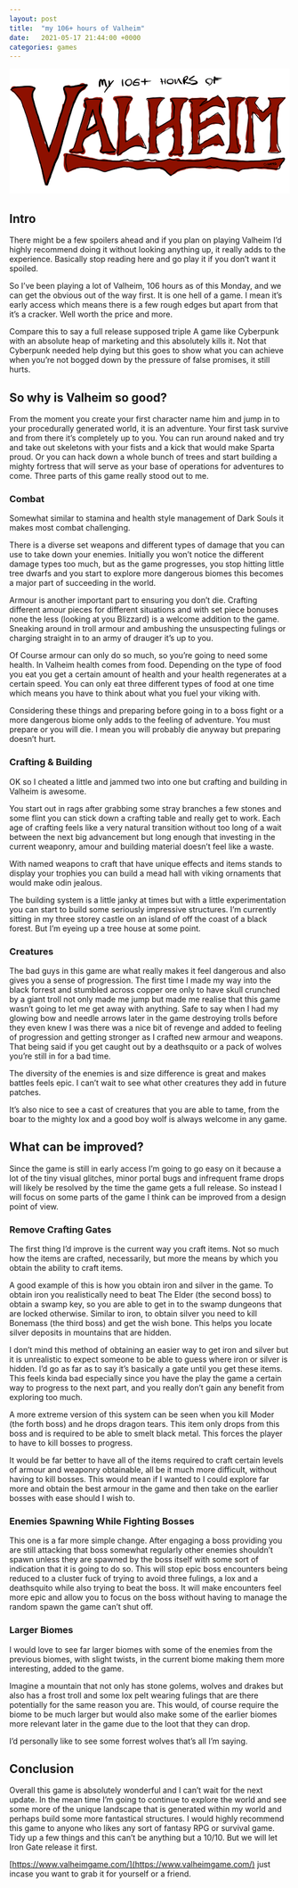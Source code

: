 ```yaml
---
layout: post
title:  "my 106+ hours of Valheim"
date:   2021-05-17 21:44:00 +0000
categories: games
---
```


![](/assets/my106hoursofvalheim/title.png)

## Intro

There might be a few spoilers ahead and if you plan on playing Valheim I’d highly recommend doing it without looking anything up, it really adds to the experience. Basically stop reading here and go play it if you don’t want it spoiled.

So I’ve been playing a lot of Valheim, 106 hours as of this Monday, and we can get the obvious out of the way first. It is one hell of a game. I mean it’s early access which means there is a few rough edges but apart from that it’s a cracker. Well worth the price and more.

Compare this to say a full release supposed triple A game like Cyberpunk with an absolute heap of marketing and this absolutely kills it. Not that Cyberpunk needed help dying but this goes to show what you can achieve when you’re not bogged down by the pressure of false promises, it still hurts.

## So why is Valheim so good?

From the moment you create your first character name him and jump in to your procedurally generated world, it is an adventure. Your first task survive and from there it’s completely up to you. You can run around naked and try and take out skeletons with your fists and a kick that would make Sparta proud. Or you can hack down a whole bunch of trees and start building a mighty fortress that will serve as your base of operations for adventures to come. Three parts of this game really stood out to me.

### Combat

Somewhat similar to stamina and health style management of Dark Souls it makes most combat challenging.

There is a diverse set weapons and different types of damage that you can use to take down your enemies. Initially you won’t notice the different damage types too much, but as the game progresses, you stop hitting little tree dwarfs and you start to explore more dangerous biomes this becomes a major part of succeeding in the world.

Armour is another important part to ensuring you don’t die. Crafting different amour pieces for different situations and with set piece bonuses none the less (looking at you Blizzard) is a welcome addition to the game. Sneaking around in troll armour and ambushing the unsuspecting fulings or charging straight in to an army of drauger it’s up to you.

Of Course armour can only do so much, so you’re going to need some health. In Valheim health comes from food. Depending on the type of food you eat you get a certain amount of health and your health regenerates at a certain speed. You can only eat three different types of food at one time which means you have to think about what you fuel your viking with.

Considering these things and preparing before going in to a boss fight or a more dangerous biome only adds to the feeling of adventure. You must prepare or you will die. I mean you will probably die anyway but preparing doesn’t hurt.

### Crafting & Building

OK so I cheated a little and jammed two into one but crafting and building in Valheim is awesome.

You start out in rags after grabbing some stray branches a few stones and some flint you can stick down a crafting table and really get to work. Each age of crafting feels like a very natural transition without too long of a wait between the next big advancement but long enough that investing in the current weaponry, amour and building material doesn’t feel like a waste.

With named weapons to craft that have unique effects and items stands to display your trophies you can build a mead hall with viking ornaments that would make odin jealous.

The building system is a little janky at times but with a little experimentation you can start to build some seriously impressive structures. I’m currently sitting in my three storey castle on an island of off the coast of a black forest. But I’m eyeing up a tree house at some point.

### Creatures

The bad guys in this game are what really makes it feel dangerous and also gives you a sense of progression. The first time I made my way into the black forrest and stumbled across copper ore only to have skull crunched by a giant troll not only made me jump but made me realise that this game wasn’t going to let me get away with anything. Safe to say when I had my glowing bow and needle arrows later in the game destroying trolls before they even knew I was there was a nice bit of revenge and added to feeling of progression and getting stronger as I crafted new armour and weapons. That being said if you get caught out by a deathsquito or a pack of wolves you’re still in for a bad time.

The diversity of the enemies is and size difference is great and makes battles feels epic. I can’t wait to see what other creatures they add in future patches.

It’s also nice to see a cast of creatures that you are able to tame, from the boar to the mighty lox and a good boy wolf is always welcome in any game.

## What can be improved?

Since the game is still in early access I’m going to go easy on it because a lot of the tiny visual glitches, minor portal bugs and infrequent frame drops will likely be resolved by the time the game gets a full release. So instead I will focus on some parts of the game I think can be improved from a design point of view.

### Remove Crafting Gates

The first thing I’d improve is the current way you craft items. Not so much how the items are crafted, necessarily, but more the means by which you obtain the ability to craft items.

A good example of this is how you obtain iron and silver in the game. To obtain iron you realistically need to beat The Elder (the second boss) to obtain a swamp key, so you are able to get in to the swamp dungeons that are locked otherwise. Similar to iron, to obtain silver you need to kill Bonemass (the third boss) and get the wish bone. This helps you locate silver deposits in mountains that are hidden.

I don’t mind this method of obtaining an easier way to get iron and silver but it is unrealistic to expect someone to be able to guess where iron or silver is hidden. I’d go as far as to say it’s basically a gate until you get these items. This feels kinda bad especially since you have the play the game a certain way to progress to the next part, and you really don’t gain any benefit from exploring too much.

A more extreme version of this system can be seen when you kill Moder (the forth boss) and he drops dragon tears. This item only drops from this boss and is required to be able to smelt black metal. This forces the player to have to kill bosses to progress.

It would be far better to have all of the items required to craft certain levels of armour and weaponry obtainable, all be it much more difficult, without having to kill bosses. This would mean if I wanted to I could explore far more and obtain the best armour in the game and then take on the earlier bosses with ease should I wish to.

### Enemies Spawning While Fighting Bosses

This one is a far more simple change. After engaging a boss providing you are still attacking that boss somewhat regularly other enemies shouldn’t spawn unless they are spawned by the boss itself with some sort of indication that it is going to do so. This will stop epic boss encounters being reduced to a cluster fuck of trying to avoid three fulings, a lox and a deathsquito while also trying to beat the boss. It will make encounters feel more epic and allow you to focus on the boss without having to manage the random spawn the game can’t shut off.

### Larger Biomes

I would love to see far larger biomes with some of the enemies from the previous biomes, with slight twists, in the current biome making them more interesting, added to the game.

Imagine a mountain that not only has stone golems, wolves and drakes but also has a frost troll and some lox pelt wearing fulings that are there potentially for the same reason you are. This would, of course require the biome to be much larger but would also make some of the earlier biomes more relevant later in the game due to the loot that they can drop.

I’d personally like to see some forrest wolves that’s all I’m saying.

## Conclusion

Overall this game is absolutely wonderful and I can’t wait for the next update. In the mean time I’m going to continue to explore the world and see some more of the unique landscape that is generated within my world and perhaps build some more fantastical structures. I would highly recommend this game to anyone who likes any sort of fantasy RPG or survival game. Tidy up a few things and this can’t be anything but a 10/10. But we will let Iron Gate release it first.

[https://www.valheimgame.com/](https://www.valheimgame.com/) just incase you want to grab it for yourself or a friend.
